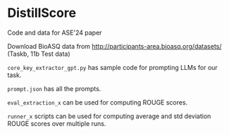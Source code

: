 # DistillScore 

Code and data for ASE'24 paper 

Download BioASQ data from http://participants-area.bioasq.org/datasets/ (Taskb, 11b Test data)

`core_key_extractor_gpt.py` has sample code for prompting LLMs for our task.

`prompt.json` has all the prompts.

`eval_extraction_x` can be used for computing ROUGE scores.

`runner_x` scripts can be used for computing average and std deviation ROUGE scores over multiple runs.


